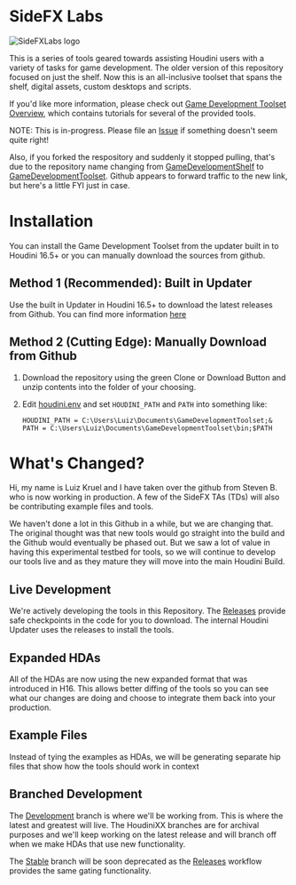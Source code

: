 # SideFX Labs
![SideFXLabs logo](https://github.com/sideeffects/SideFXLabs/blob/Development/Help/icons/sidefxlabs_full.png)

This is a series of tools geared towards assisting Houdini users with a variety of tasks for game development. The older version of this repository focused on just the shelf. Now this is an all-inclusive toolset that spans the shelf, digital assets, custom desktops and scripts.

If you'd like more information, please check out [Game Development Toolset Overview](https://www.sidefx.com/tutorials/game-development-toolset-overview/), which contains tutorials for several of the provided tools. 

NOTE: This is in-progress. Please file an [Issue](https://github.com/sideeffects/GameDevelopmentToolset/issues) if something doesn't seem quite right!

Also, if you forked the respository and suddenly it stopped pulling, that's due to the repository name changing from [GameDevelopmentShelf](https://github.com/sideeffects/GameDevelopmentShelf/) to [GameDevelopmentToolset](https://github.com/sideeffects/GameDevelopmentToolset/). Github appears to forward traffic to the new link, but here's a little FYI just in case.

# Installation

You can install the Game Development Toolset from the updater built in to Houdini 16.5+ or you can manually download the sources from github.

## Method 1 (Recommended): Built in Updater

Use the built in Updater in Houdini 16.5+ to download the latest releases from Github. You can find more information [here](https://www.sidefx.com/tutorials/game-dev-toolset-installation/)

## Method 2 (Cutting Edge): Manually Download from Github

1. Download the repository using the green Clone or Download Button and unzip contents into the folder of your choosing.

2. Edit [houdini.env](https://www.sidefx.com/docs/houdini/basics/config_env#setting-environment-variables) and set `HOUDINI_PATH` and `PATH` into something like:

    ```
    HOUDINI_PATH = C:\Users\Luiz\Documents\GameDevelopmentToolset;&
    PATH = C:\Users\Luiz\Documents\GameDevelopmentToolset\bin;$PATH
    ```

# What's Changed?
Hi, my name is Luiz Kruel and I have taken over the github from Steven B. who is now working in production. A few of the SideFX TAs (TDs) will also be contributing example files and tools.

We haven't done a lot in this Github in a while, but we are changing that. The original thought was that new tools would go straight into the build and the Github would eventually be phased out.
But we saw a lot of value in having this experimental testbed for tools, so we will continue to develop our tools live and as they mature they will move into the main Houdini Build.

## Live Development
We're actively developing the tools in this Repository. The [Releases](https://github.com/sideeffects/GameDevelopmentToolset/releases) provide safe checkpoints in the code for you to download. The internal Houdini Updater uses the releases to install the tools.  

## Expanded HDAs
All of the HDAs are now using the new expanded format that was introduced in H16. This allows better diffing of the tools so you can see what our changes are doing and choose to integrate them back into your production.

## Example Files
Instead of tying the examples as HDAs, we will be generating separate hip files that show how the tools should work in context

## Branched Development
The [Development](https://github.com/sideeffects/GameDevelopmentToolset/tree/Development) branch is where we'll be working from. This is where the latest and greatest will live. The HoudiniXX branches are for archival purposes and we'll keep working on the latest release and will branch off when we make HDAs that use new functionality. 

The [Stable](https://github.com/sideeffects/GameDevelopmentToolset/tree/Stable) branch will be soon deprecated as the [Releases](https://github.com/sideeffects/GameDevelopmentToolset/releases) workflow provides the same gating functionality. 

